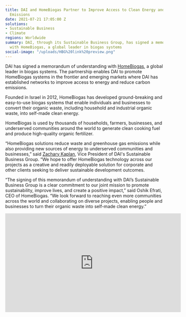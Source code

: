 ```yaml
---
title: DAI and HomeBiogas Partner to Improve Access to Clean Energy and Reduce Carbon
  Emissions
date: 2021-07-21 17:05:00 Z
solutions:
- Sustainable Business
- Climate
regions: Worldwide
summary: DAI, through its Sustainable Business Group, has signed a memorandum of understanding
  with HomeBiogas, a global leader in biogas systems
social-image: "/uploads/HBG%20link%20preview.png"
---
```


DAI has signed a memorandum of understanding with [HomeBiogas](https://www.homebiogas.com/), a global leader in biogas systems. The partnership enables DAI to promote HomeBiogas systems in the frontier and emerging markets where DAI has established networks to improve access to energy and reduce carbon emissions. 

Founded in Israel in 2012, HomeBiogas has developed ground-breaking and easy-to-use biogas systems that enable individuals and businesses to convert their organic waste, including household and industrial organic waste, into self-made clean energy. 

HomeBiogas is used by thousands of households, farmers, businesses, and underserved communities around the world to generate clean cooking fuel and produce high-quality organic fertilizer. 

“HomeBiogas solutions reduce waste and greenhouse gas emissions while also providing new sources of energy to underserved communities and businesses,” said [Zachary Kaplan](https://www.dai.com/who-we-are/our-team/zachary-kaplan), Vice President of DAI's Sustainable Business Group. “We hope to offer HomeBiogas technology across our projects as a creative and readily deployable solution for corporate and other clients seeking to deliver sustainable development outcomes.

“The signing of this memorandum of understanding with DAI’s Sustainable Business Group is a clear commitment to our joint mission to promote sustainability, improve lives, and create a positive impact,” said Oshik Efrati, CEO of HomeBiogas. “We look forward to reaching even more communities across the world and collaborating on diverse projects, enabling people and businesses to turn their organic waste into self-made clean energy.”  

<iframe width="560" height="315" src="https://www.youtube.com/embed/7FjRkk2ade0" title="YouTube video player" frameborder="0" allow="accelerometer; autoplay; clipboard-write; encrypted-media; gyroscope; picture-in-picture" allowfullscreen></iframe>